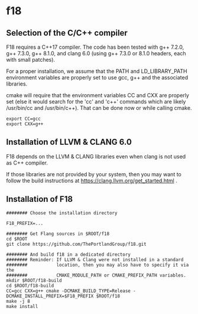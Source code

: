 <!--
Copyright (c) 2018, NVIDIA CORPORATION.  All rights reserved.
-->

# f18

## Selection of the C/C++ compiler

F18 requires a C++17 compiler.  The code has been tested with g++
7.2.0, g++ 7.3.0, g++ 8.1.0, and clang 6.0 (using g++ 7.3.0 or 8.1.0 headers,
each with small patches).

For a proper installation, we assume that the PATH and LD_LIBRARY_PATH environment variables
are properly set to use gcc, g++ and the associated libraries.

cmake will require that the environment variables CC and CXX are properly set (else it would
search for the 'cc' and 'c++' commands which are likely /usr/bin/cc and /usr/bin/c++).
That can be done now or while calling cmake.

    export CC=gcc
    export CXX=g++

## Installation of LLVM & CLANG 6.0

F18 depends on the LLVM & CLANG libraries even when clang is not used as C++ compiler.

If those libraries are not provided by your system, then you may want to follow the
build instructions at https://clang.llvm.org/get_started.html .

## Installation of F18

    ######## Choose the installation directory

    F18_PREFIX=...

    ######## Get Flang sources in $ROOT/f18
    cd $ROOT
    git clone https://github.com/ThePortlandGroup/f18.git

    ######## And build f18 in a dedicated directory
    ######## Reminder: If LLVM & Clang were not installed in a standard
    ########           location, then you may also have to specify it via the
    ########           CMAKE_MODULE_PATH or CMAKE_PREFIX_PATH variables.
    mkdir $ROOT/f18-build
    cd $ROOT/f18-build
    CC=gcc CXX=g++ cmake -DCMAKE_BUILD_TYPE=Release -DCMAKE_INSTALL_PREFIX=$F18_PREFIX $ROOT/f18
    make -j 8
    make install
